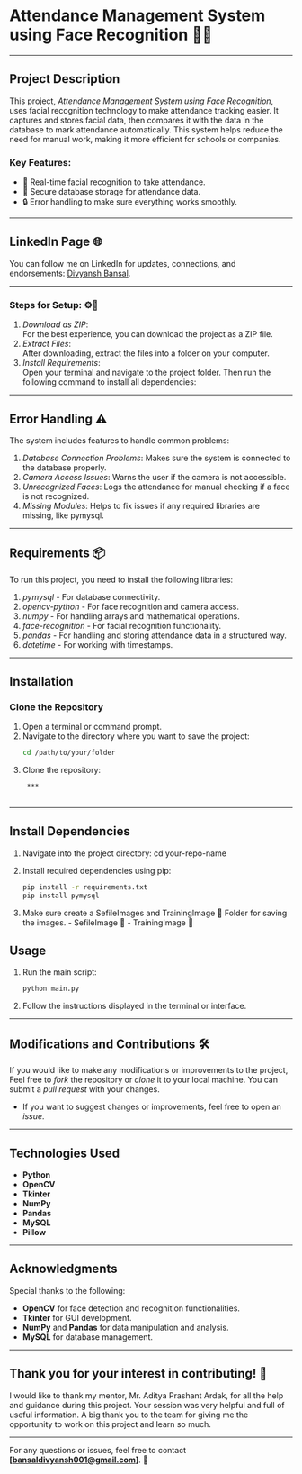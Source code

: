 # Attendance Management System using Face Recognition 📸✅

---

## Project Description  
This project, *Attendance Management System using Face Recognition*, uses facial recognition technology to make attendance tracking easier. 
It captures and stores facial data, then compares it with the data in the database to mark attendance automatically. This system helps reduce the need for manual work, making it more efficient for schools or companies.

### Key Features:  
- 🏫 Real-time facial recognition to take attendance.  
- 💾 Secure database storage for attendance data.  
- 🔒 Error handling to make sure everything works smoothly.

---

## LinkedIn Page 🌐  
You can follow me on LinkedIn for updates, connections, and endorsements: [Divyansh Bansal](www.linkedin.com/in/divyansh-bansal-7a00b42aa).

---
### Steps for Setup:  ⚙📂
1. *Download as ZIP*:  
   For the best experience, you can download the project as a ZIP file.
2. *Extract Files*:  
   After downloading, extract the files into a folder on your computer.
3. *Install Requirements*:  
   Open your terminal and navigate to the project folder. Then run the following command to install all dependencies:
   
---

## Error Handling ⚠️  
The system includes features to handle common problems:  
1. *Database Connection Problems*: Makes sure the system is connected to the database properly.  
2. *Camera Access Issues*: Warns the user if the camera is not accessible.  
3. *Unrecognized Faces*: Logs the attendance for manual checking if a face is not recognized.  
4. *Missing Modules*: Helps to fix issues if any required libraries are missing, like pymysql.

---
## Requirements 📦  
To run this project, you need to install the following libraries:

1. *pymysql* - For database connectivity.
2. *opencv-python* - For face recognition and camera access.
3. *numpy* - For handling arrays and mathematical operations.
4. *face-recognition* - For facial recognition functionality.
5. *pandas* - For handling and storing attendance data in a structured way.
6. *datetime* - For working with timestamps.

---

## Installation

### Clone the Repository
1. Open a terminal or command prompt.
2. Navigate to the directory where you want to save the project:
   ```bash
   cd /path/to/your/folder

3. Clone the repository:
   ```bash
    ***
  
---
## Install Dependencies
1. Navigate into the project directory:
cd your-repo-name

3. Install required dependencies using pip:
    ```bash
   pip install -r requirements.txt
   pip install pymysql

5. Make sure create a SefileImages and TrainingImage 📂 Folder for saving the images.
        - SefileImage 📂
        - TrainingImage 📂

## Usage
1. Run the main script:
    ```bash
    python main.py
3. Follow the instructions displayed in the terminal or interface.
---
## Modifications and Contributions 🛠️  
If you would like to make any modifications or improvements to the project, 
Feel free to *fork* the repository or *clone* it to your local machine. 
You can submit a *pull request* with your changes.
- If you want to suggest changes or improvements, feel free to open an *issue*.

---

## Technologies Used
- **Python**
- **OpenCV**
- **Tkinter**
- **NumPy**
- **Pandas**
- **MySQL**
- **Pillow**

---
## Acknowledgments

Special thanks to the following:
- **OpenCV** for face detection and recognition functionalities.
- **Tkinter** for GUI development.
- **NumPy** and **Pandas** for data manipulation and analysis.
- **MySQL** for database management.

---
## Thank you for your interest in contributing! 🚀
 
I would like to thank my mentor, Mr. Aditya Prashant Ardak, for all the help and guidance during this project. 
Your session was very helpful and full of useful information. 
A big thank you to the team for giving me the opportunity to work on this project and learn so much.


---
For any questions or issues, feel free to contact **[bansaldivyansh001@gmail.com]**. 🚀
